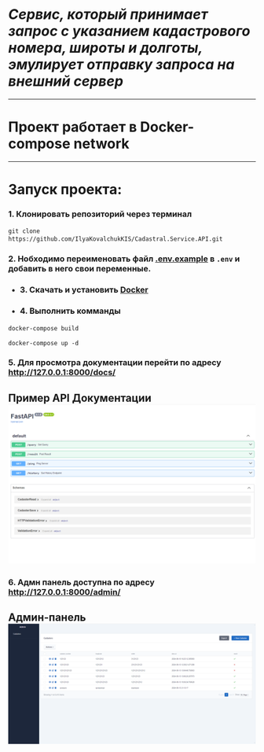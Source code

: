 # ***Cервис, который принимает запрос с указанием кадастрового номера, широты и долготы, эмулирует отправку запроса на внешний сервер***
___
# Проект работает в Docker-compose network
___
# Запуск проекта:
### 1. Клонировать репозиторий через терминал 
```commandline
git clone https://github.com/IlyaKovalchukKIS/Cadastral.Service.API.git
```  
### 2. Нобходимо переименовать файл [.env.example](.env.example) в ```.env``` и добавить в него свои переменные.
* ### 3. Скачать и установить [Docker](https://www.docker.com/)
* ### 4. Выполнить комманды
```commandline
docker-compose build
```
```commandline
docker-compose up -d
```
### 5. Для просмотра документации перейти по адресу http://127.0.0.1:8000/docs/
## Пример API Документации ![](images/img.png)
### 6. Адмн панель доступна по адресу http://127.0.0.1:8000/admin/
## Админ-панель ![](images/img_1.png)